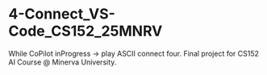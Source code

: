 # 4-Connect_VS-Code_CS152_25MNRV
While CoPilot inProgress → play ASCII connect four. Final project for CS152 AI Course @ Minerva University. 
